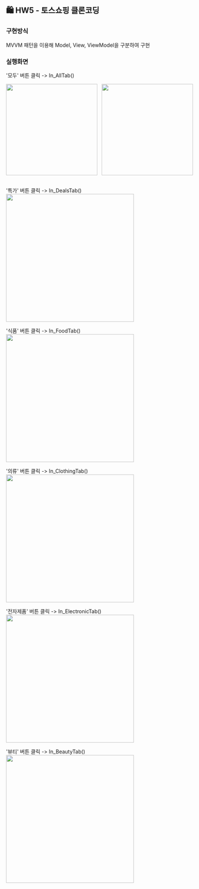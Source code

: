## 🛍️ HW5 - 토스쇼핑 클론코딩

### 구현방식
MVVM 패턴을 이용해 Model, View, ViewModel을 구분하여 구현<br>

### 실행화면
'모두' 버튼 클릭 -> In_AllTab()<br>
<div style="display: flex; gap: 12px;">
  <img src="Captures/capture1.png" width="250"/>
  <img src="Captures/capture2.png" width="250"/>
</div>
<br>

'특가' 버튼 클릭 -> In_DealsTab()<br>
<img src="Captures/capture3.png" width="350"/>
<br>

'식품' 버튼 클릭 -> In_FoodTab()<br>
<img src="Captures/capture4.png" width="350"/>
<br>

'의류' 버튼 클릭 -> In_ClothingTab()<br>
<img src="Captures/capture5.png" width="350"/>
<br>

'전자제품' 버튼 클릭 -> In_ElectronicTab()<br>
<img src="Captures/capture6.png" width="350"/>
<br>

'뷰티' 버튼 클릭 -> In_BeautyTab()<br>
<img src="Captures/capture7.png" width="350"/>
